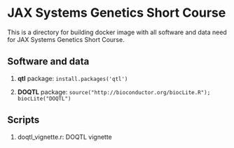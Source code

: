 # JAX Systems Genetics Short Course

This is a directory for building docker image with all software and data need for JAX Systems Genetics Short Course.

## Software and data

1) **qtl** package:
   `install.packages('qtl')`
   
2) **DOQTL** package:
   `source("http://bioconductor.org/biocLite.R"); biocLite("DOQTL")`


## Scripts

 1) doqtl_vignette.r: DOQTL vignette

